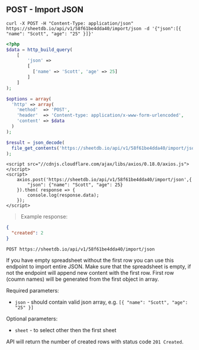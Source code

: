 ## POST - Import JSON

```shell
curl -X POST -H "Content-Type: application/json" https://sheetdb.io/api/v1/58f61be4dda40/import/json -d '{"json":[{ "name": "Scott", "age": "25" }]}'
```

```php
<?php
$data = http_build_query(
    [
        'json' =>
        [
          ['name' => 'Scott', 'age' => 25]
        ]
    ]
);

$options = array(
  'http' => array(
    'method'  => 'POST',
    'header'  => 'Content-type: application/x-www-form-urlencoded',
    'content' => $data
  )
);

$result = json_decode(
  file_get_contents('https://sheetdb.io/api/v1/58f61be4dda40/import/json', false, stream_context_create($options))
);
```

```html--javascript
<script src="//cdnjs.cloudflare.com/ajax/libs/axios/0.18.0/axios.js"></script>
<script>
    axios.post('https://sheetdb.io/api/v1/58f61be4dda40/import/json',{
        "json": {"name": "Scott", "age": 25}
    }).then( response => {
        console.log(response.data);
    });
</script>
```

> Example response:

```json
{
  "created": 2
}
```

`POST https://sheetdb.io/api/v1/58f61be4dda40/import/json`

If you have empty spreadsheet without the first row you can use this endpoint to import entire JSON. Make sure that the spreadsheet is empty, if not the endpoint will append new content with the first row. First row (coumn names) will be generated from the first object in array.

Required parameters:

* `json` - should contain valid json array, e.g. `[{ "name": "Scott", "age": "25" }]`

Optional parameters:

* `sheet` - to select other then the first sheet

API will return the number of created rows with status code `201 Created`.
